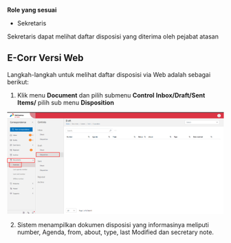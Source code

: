 **Role yang sesuai**

- Sekretaris

Sekretaris dapat melihat daftar disposisi yang diterima oleh pejabat atasan

## **E-Corr Versi Web**

Langkah-langkah untuk melihat daftar disposisi via Web adalah sebagai berikut:

1. Klik menu **Document** dan pilih submenu **Control** **Inbox/Draft/Sent Items/** pilih sub menu **Disposition**

![gambar](DocumentControl/DC_Web/DC03.png)

2. Sistem menampilkan dokumen disposisi yang informasinya meliputi number, Agenda, from, about, type, last Modified dan secretary note.
